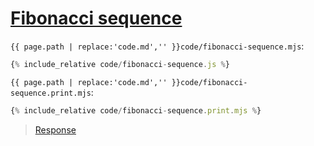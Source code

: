 # [Fibonacci sequence](code.zip)

`{{ page.path | replace:'code.md','' }}code/fibonacci-sequence.mjs`:

```js
{% include_relative code/fibonacci-sequence.js %}
```

`{{ page.path | replace:'code.md','' }}code/fibonacci-sequence.print.mjs`:

```js
{% include_relative code/fibonacci-sequence.print.mjs %}
```

> [Response](response/fibonacci-sequence.js)
